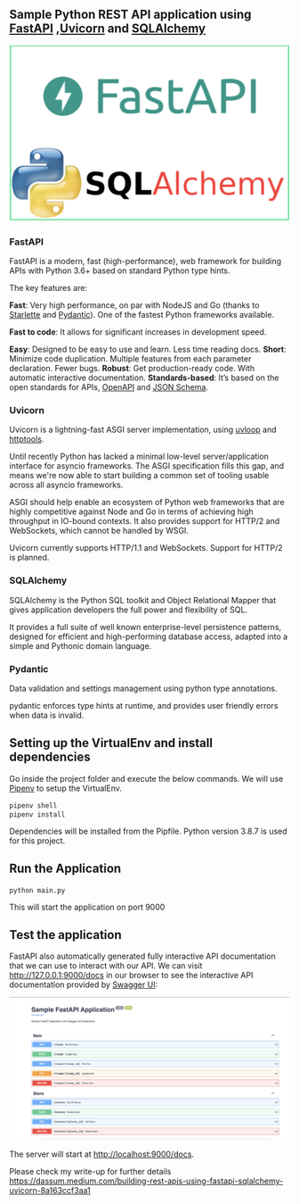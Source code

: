 ## Sample Python REST API application using [FastAPI](https://fastapi.tiangolo.com/) ,[Uvicorn](https://www.uvicorn.org/#introduction) and [SQLAlchemy](https://www.sqlalchemy.org/)

![alt text](FastAPI.png)

### FastAPI

FastAPI is a modern, fast (high-performance), web framework for building APIs with Python 3.6+ based on standard Python type hints.

The key features are:

**Fast**: Very high performance, on par with NodeJS and Go (thanks to [Starlette](https://www.starlette.io/) and [Pydantic](https://pydantic-docs.helpmanual.io/)). One of the fastest Python frameworks available.

**Fast to code**: It allows for significant increases in development speed.

**Easy**: Designed to be easy to use and learn. Less time reading docs.
**Short**: Minimize code duplication. Multiple features from each parameter declaration. Fewer bugs.
**Robust**: Get production-ready code. With automatic interactive documentation.
**Standards-based**: It’s based on the open standards for APIs, [OpenAPI](https://github.com/OAI/OpenAPI-Specification) and [JSON Schema](https://json-schema.org/).

### Uvicorn

Uvicorn is a lightning-fast ASGI server implementation, using [uvloop](https://github.com/MagicStack/uvloop) and [httptools](https://github.com/MagicStack/httptools).

Until recently Python has lacked a minimal low-level server/application interface for asyncio frameworks. The ASGI specification fills this gap, and means we're now able to start building a common set of tooling usable across all asyncio frameworks.

ASGI should help enable an ecosystem of Python web frameworks that are highly competitive against Node and Go in terms of achieving high throughput in IO-bound contexts. It also provides support for HTTP/2 and WebSockets, which cannot be handled by WSGI.

Uvicorn currently supports HTTP/1.1 and WebSockets. Support for HTTP/2 is planned.

### SQLAlchemy

SQLAlchemy is the Python SQL toolkit and Object Relational Mapper that gives application developers the full power and flexibility of SQL.

It provides a full suite of well known enterprise-level persistence patterns, designed for efficient and high-performing database access, adapted into a simple and Pythonic domain language.

### Pydantic

Data validation and settings management using python type annotations.

pydantic enforces type hints at runtime, and provides user friendly errors when data is invalid.

## Setting up the VirtualEnv and install dependencies

Go inside the project folder and execute the below commands. We will use [Pipenv](https://pypi.org/project/pipenv/) to setup the VirtualEnv.

```
pipenv shell
pipenv install

```

Dependencies will be installed from the Pipfile. Python version 3.8.7 is used for this project.

## Run the Application

```
python main.py

```

This will start the application on port 9000

## Test the application

FastAPI also automatically generated fully interactive API documentation that we can use to interact with our API. We can visit http://127.0.0.1:9000/docs in our browser to see the interactive API documentation provided by [Swagger UI](https://github.com/swagger-api/swagger-ui):

![alt text](sample-FastAPI.png)

The server will start at <http://localhost:9000/docs>.

Please check my write-up for further details <https://dassum.medium.com/building-rest-apis-using-fastapi-sqlalchemy-uvicorn-8a163ccf3aa1>
